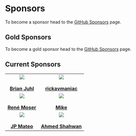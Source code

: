 # Sponsors

To become a sponsor head to the [GitHub Sponsors](https://github.com/sponsors/MasoniteFramework) page.

## Gold Sponsors

To become a gold sponsor head to the [GitHub Sponsors](https://github.com/sponsors/MasoniteFramework) page.

## Current Sponsors

|  |  |
| :-----------: | :-----------: |
| <div><img src="https://avatars.githubusercontent.com/u/17584526?s=460&u=46f7a5a8d4c35222ba7d74a23ab68ca009e15e47&v=4"></div> <br><div> <a href="https://github.com/brianjuhl"><b>Brian Juhl</b></a></div> | <div><img src="https://avatars.githubusercontent.com/u/65045079?s=460&u=dd02168e9adb79ed9d18b9dcf6d787f17b7d7bc8&v=4"></div> <br><div> <a href="https://github.com/rickavmaniac"><b>rickavmaniac</b></a></div> |
| <div><img src="https://avatars.githubusercontent.com/u/23809?s=460&u=cbe03c9202707a14ba43e4e94898b208bbeb693d&v=4"></div> <br><div> <a href="https://github.com/resmo"><b>René Moser</b></a></div> | <div><img src="https://avatars.githubusercontent.com/u/3219890?s=460&v=4"></div> <br><div> <a href="https://github.com/mkeneqa"><b>Mike</b></a></div> |
| <div><img src="https://avatars.githubusercontent.com/u/26633918?s=400&u=f7f05beedae5b9db1ecf60e44608ed402248901c&v=4"></div> <br><div> <a href="https://github.com/jpmateo022"><b>JP Mateo</b></a></div> | <div><img src="https://avatars.githubusercontent.com/u/6496157?s=460&u=3d2e427bb41300815efa81cf2569ba67156c22b1&v=4"></div> <br><div> <a href="https://github.com/shahwan42"><b>Ahmed Shahwan</b></a></div> |
 
